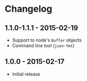 Changelog
=========

## 1.1.0-1.1.1 - 2015-02-19

* Support to node's `Buffer` objects
* Command line tool (`json-fmt`)

## 1.0.0 - 2015-02-17

* Initial release